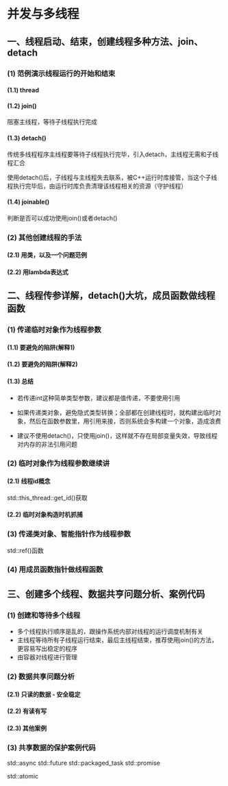 # 并发与多线程

## 一、线程启动、结束，创建线程多种方法、join、detach

### (1) 范例演示线程运行的开始和结束

#### (1.1) thread

#### (1.2) join()

阻塞主线程，等待子线程执行完成

#### (1.3) detach()

传统多线程程序主线程要等待子线程执行完毕，引入detach，主线程无需和子线程汇合

使用detach()后，子线程与主线程失去联系，被C++运行时库接管，当这个子线程执行完毕后，由运行时库负责清理该线程相关的资源（守护线程）

#### (1.4) joinable()

判断是否可以成功使用join()或者detach()

### (2) 其他创建线程的手法

#### (2.1) 用类，以及一个问题范例

#### (2.2) 用lambda表达式


## 二、线程传参详解，detach()大坑，成员函数做线程函数

### (1) 传递临时对象作为线程参数

#### (1.1) 要避免的陷阱(解释1)

#### (1.2) 要避免的陷阱(解释2)

#### (1.3) 总结

- 若传递int这种简单类型参数，建议都是值传递，不要使用引用

- 如果传递类对象，避免隐式类型转换；全部都在创建线程时，就构建出临时对象，然后在函数参数里，用引用来接，否则系统会多构建一个对象，造成浪费

- 建议不使用detach()，只使用join()，这样就不存在局部变量失效，导致线程对内存的非法引用问题

### (2) 临时对象作为线程参数继续讲

#### (2.1) 线程id概念

std::this_thread::get_id()获取

#### (2.2) 临时对象构造时机抓捕

### (3) 传递类对象、智能指针作为线程参数

std::ref()函数

### (4) 用成员函数指针做线程函数

## 三、创建多个线程、数据共亨问题分析、案例代码

### (1) 创建和等待多个线程

- 多个线程执行顺序是乱的，跟操作系统内部对线程的运行调度机制有关
- 主线程等待所有子线程运行结束，最后主线程结束，推荐使用join()的方法，更容易写出稳定的程序
- 由容器对线程进行管理

### (2) 数据共享问题分析

#### (2.1) 只读的数据 - 安全稳定

#### (2.2) 有读有写

#### (2.3) 其他案例

### (3) 共享数据的保护案例代码


std::async
std::future
std::packaged_task
std::promise

std::atomic